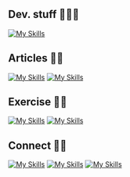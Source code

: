 ## Dev. stuff 🧑🏼‍💻
[![My Skills](https://skillicons.dev/icons?i=golang,php,java,laravel,vscode,mysql,mongo,react,js,jquery,css,html,redis,docker,rabbitmq&theme=light)](https://skillicons.dev)  
## Articles ✍🏻
[![My Skills](https://img.shields.io/badge/Medium-12100E?style=for-the-badge&logo=medium&logoColor=white)](https://medium.com/@m.hakim.amransyah.hakim)  [![My Skills](https://img.shields.io/badge/dev.to-0A0A0A?style=for-the-badge&logo=devdotto&logoColor=white)](https://dev.to/mhakimamransyah)
## Exercise 💪🏻
[![My Skills](https://img.shields.io/badge/-Hackerrank-2EC866?style=for-the-badge&logo=HackerRank&logoColor=white)](https://www.hackerrank.com/m_hakim_amransy1)  [![My Skills](https://img.shields.io/badge/-LeetCode-FFA116?style=for-the-badge&logo=LeetCode&logoColor=black)](https://leetcode.com/user3471YI/)
## Connect 🤌🏻
[![My Skills](https://skillicons.dev/icons?i=linkedin&theme=light)](https://www.linkedin.com/in/hakim-amr/)
[![My Skills](https://skillicons.dev/icons?i=instagram&theme=light)](https://www.instagram.com/hakimamransyah/)
[![My Skills](https://skillicons.dev/icons?i=twitter&theme=light)](https://twitter.com/M_Hakim_Amrnsyh)

